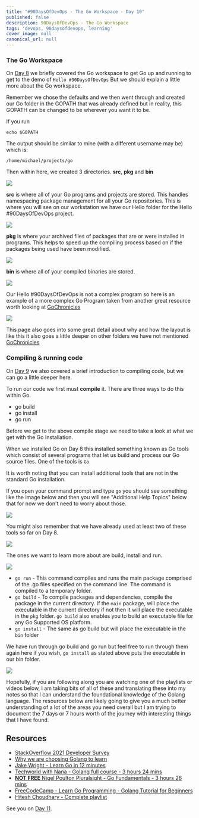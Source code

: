```yaml
---
title: "#90DaysOfDevOps - The Go Workspace - Day 10"
published: false
description: 90DaysOfDevOps - The Go Workspace
tags: 'devops, 90daysofdevops, learning'
cover_image: null
canonical_url: null
---
```

### The Go Workspace 
On [Day 8](day08.md) we briefly covered the Go workspace to get Go up and running to get to the demo of `Hello #90DaysOfDevOps` But we should explain a little more about the Go workspace. 

Remember we chose the defaults and we then went through and created our Go folder in the GOPATH that was already defined but in reality, this GOPATH can be changed to be wherever you want it to be. 

If you run 

```
echo $GOPATH
``` 
The output should be similar to mine (with a different username may be) which is: 

```
/home/michael/projects/go
```
Then within here, we created 3 directories. **src**, **pkg** and **bin** 

![](Images/Day10_Go1.png)

**src** is where all of your Go programs and projects are stored. This handles namespacing package management for all your Go repositories. This is where you will see on our workstation we have our Hello folder for the Hello #90DaysOfDevOps project.

![](Images/Day10_Go2.png)

**pkg** is where your archived files of packages that are or were installed in programs. This helps to speed up the compiling process based on if the packages being used have been modified. 

![](Images/Day10_Go3.png)

**bin** is where all of your compiled binaries are stored. 

![](Images/Day10_Go4.png)

Our Hello #90DaysOfDevOps is not a complex program so here is an example of a more complex Go Program taken from another great resource worth looking at [GoChronicles](https://gochronicles.com/)

![](Images/Day10_Go5.png)

This page also goes into some great detail about why and how the layout is like this it also goes a little deeper on other folders we have not mentioned [GoChronicles](https://gochronicles.com/project-structure/)

### Compiling & running code 
On [Day 9](day09.md) we also covered a brief introduction to compiling code, but we can go a little deeper here. 

To run our code we first must **compile** it. There are three ways to do this within Go. 

- go build
- go install
- go run 

Before we get to the above compile stage we need to take a look at what we get with the Go Installation. 

When we installed Go on Day 8 this installed something known as Go tools which consist of several programs that let us build and process our Go source files. One of the tools is `Go`

It is worth noting that you can install additional tools that are not in the standard Go installation. 

If you open your command prompt and type `go` you should see something like the image below and then you will see "Additional Help Topics" below that for now we don't need to worry about those. 

![](Images/Day10_Go6.png)

You might also remember that we have already used at least two of these tools so far on Day 8. 

![](Images/Day10_Go7.png)

The ones we want to learn more about are build, install and run. 

![](Images/Day10_Go8.png)

- `go run` - This command compiles and runs the main package comprised of the .go files specified on the command line. The command is compiled to a temporary folder.
- `go build`  - To compile packages and dependencies, compile the package in the current directory. If the `main` package, will place the executable in the current directory if not then it will place the executable in the `pkg` folder. `go build` also enables you to build an executable file for any Go Supported OS platform. 
- `go install`  - The same as go build but will place the executable in the `bin` folder

We have run through go build and go run but feel free to run through them again here if you wish, `go install` as stated above puts the executable in our bin folder. 

![](Images/Day10_Go9.png)

Hopefully, if you are following along you are watching one of the playlists or videos below, I am taking bits of all of these and translating these into my notes so that I can understand the foundational knowledge of the Golang language. The resources below are likely going to give you a much better understanding of a lot of the areas you need overall but I am trying to document the 7 days or 7 hours worth of the journey with interesting things that I have found. 

## Resources

- [StackOverflow 2021 Developer Survey](https://insights.stackoverflow.com/survey/2021)
- [Why we are choosing Golang to learn](https://www.youtube.com/watch?v=7pLqIIAqZD4&t=9s)
- [Jake Wright - Learn Go in 12 minutes](https://www.youtube.com/watch?v=C8LgvuEBraI&t=312s) 
- [Techworld with Nana - Golang full course - 3 hours 24 mins](https://www.youtube.com/watch?v=yyUHQIec83I) 
- [**NOT FREE** Nigel Poulton Pluralsight - Go Fundamentals - 3 hours 26 mins](https://www.pluralsight.com/courses/go-fundamentals) 
- [FreeCodeCamp -  Learn Go Programming - Golang Tutorial for Beginners](https://www.youtube.com/watch?v=YS4e4q9oBaU&t=1025s) 
- [Hitesh Choudhary - Complete playlist](https://www.youtube.com/playlist?list=PLRAV69dS1uWSR89FRQGZ6q9BR2b44Tr9N) 

See you on [Day 11](day11.md).